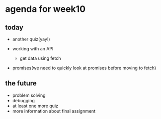 # agenda for week10

## today

- another quiz(yay!)
- working with an API
    - get data using fetch

- promises(we need to quickly look at promises before moving to fetch)

## the future

- problem solving
- debugging
- at least one more quiz
- more information about final assignment
